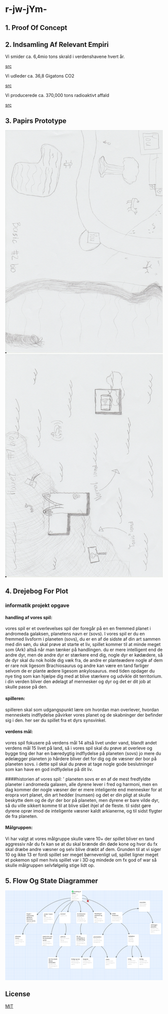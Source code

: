 # r-jw-jYm-

## 1. Proof Of Concept

## 2. Indsamling Af Relevant Empiri

Vi smider ca. 6,4mio tons skrald i verdenshavene hvert år.

[src](https://plast.dk/hvor-meget-affald-er-der-i-havene/)

Vi udleder ca. 36,8 Gigatons CO2

[src](https://videnskab.dk/naturvidenskab/2019-slaar-sort-rekord-udledningen-af-co2-stiger-fortsat)

Vi producerede ca. 370,000 tons radioaktivt affald

[src](https://www.world-nuclear.org/information-library/nuclear-fuel-cycle/nuclear-wastes/radioactive-waste-management.aspx)

## 3. Papirs Prototype
![Picture 1](https://github.com/sh-corp/r-jw-jYm-/blob/master/Opgaver/3.%20Papirs%20Prototype/prototype_pic1.jpg)
![Picture 2](https://github.com/sh-corp/r-jw-jYm-/blob/master/Opgaver/3.%20Papirs%20Prototype/prototype_pic2.jpg)
## 4. Drejebog For Plot

### informatik projekt opgave 

#### handling af vores spil:
vores spil er et overlevelses spil der foregår på en en fremmed planet i andromeda galaksen, planetens navn er (sovs). 
I vores spil er du en fremmed livsform i planeten (sovs), du er en af de sidste af din art sammen med din søn, du skal prøve at starte et liv,
spillet kommer til at minde meget som (Ark) altså når man tænker på handlingen. du er mere intelligent end de andre dyr, men de andre dyr er stærkere end dig,
nogle dyr er kødædere, så de dyr skal du nok holde dig væk fra,
de andre er planteædere nogle af dem er rare nok ligesom Brachiosaurus og andre kan være en tand farliger selvom de er plante ædere ligesom ankylosaurus.
med tiden opdager du nye ting som kan hjælpe dig med at blive stærkere og udvikle dit territorium. i din verden bliver den ødelagt af mennesker og dyr og det er dit job at skulle 
passe på den.

#### spilleren:
spilleren skal som udgangspunkt lære om hvordan man overlever, 
hvordan menneskets indflydelse påvirker vores planet og de skabninger der befinder sig i den. 
her ser du spillet fra et dyrs synsvinkel.

#### verdens mål:
vores spil fokusere på verdens mål 14 altså livet under vand, blandt andet verdens mål 15 livet på land,
så i vores spil skal du prøve at overleve og bygge ting der har en bæredygtig indflydelse på planeten (sovs)
jo mere du ødelægger planeten jo hårdere bliver det for dig og de væsner der bor på planeten sovs.
i dette spil skal du prøve at tage nogle gode beslutninger som kan have en god indflydelse på dit liv.


####historien af vores spil: '
planeten sovs er en af de mest fredfyldte planeter i andromeda galaxen, alle dyrene lever i fred og harmoni, men en dag kommer der nogle væsner der er mere inteligente end mennesker
for at eropra vort planet, din art hedder (numsen) og det er din pligt at skulle beskytte dem og de dyr der bor på planeten, men dyrene er bare vilde dyr, så du ville sikkert komme
til at blive slået ihjel af de fleste.
til sidst gøre dyrene oprør imod de inteligente væsner kaldt arkianerne, og til sidst flygter de fra planeten.


#### Målgruppen: 
Vi har valgt at vores målgruppe skulle være 10+ der spillet bliver en tand aggressiv når du fx
kan se at du skal brænde din døde kone og hvor du fx skal dræbe andre væsner og selv blive dræbt af dem.
Grunden til at vi siger 10 og ikke 13 er fordi spillet ser meget børnevenligt ud, spillet ligner meget et pokemon spil men hvis spillet var i 3D og mindede om 
fx god of war så skulle målgruppen selvfølgelig stige lidt op. 


## 5. Flow Og State Diagrammer
 ![Diagram](https://github.com/sh-corp/r-jw-jYm-/blob/master/Opgaver/5.%20Flow%20Og%20State%20Diagrammer.png)

 ## License
[MIT](https://choosealicense.com/licenses/mit/)
